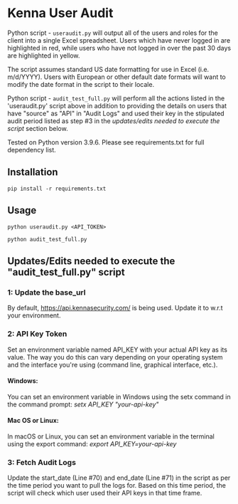 # Kenna User Audit

Python script - `useraudit.py` will output all of the users and roles for the client into a single Excel spreadsheet. Users which have never logged in are highlighted in red, while users who have not logged in over the past 30 days are highlighted in yellow.

The script assumes standard US date formatting for use in Excel (i.e. m/d/YYYY). Users with European or other default date formats will want to modify the date format in the script to their locale.

Python script - `audit_test_full.py` will perform all the actions listed in the 'useraudit.py' script above in addition to providing the details on users that have "source" as "API" in "Audit Logs" and used their key in the stipulated audit period listed as step #3 in the *updates/edits needed to execute the script* section below.

Tested on Python version 3.9.6. Please see requirements.txt for full dependency list.

## Installation

`pip install -r requirements.txt`

## Usage

`python useraudit.py <API_TOKEN>`

`python audit_test_full.py`

## Updates/Edits needed to execute the "audit_test_full.py" script

### 1: Update the base_url 
By default, https://api.kennasecurity.com/ is being used. Update it to w.r.t your environment.

### 2: API Key Token
Set an environment variable named API_KEY with your actual API key as its value. The way you do this can vary depending on your operating system and the interface you're using (command line, graphical interface, etc.).
#### Windows:
You can set an environment variable in Windows using the setx command in the command prompt:
*setx API_KEY "your-api-key"*

#### Mac OS or Linux:
In macOS or Linux, you can set an environment variable in the terminal using the export command:
*export API_KEY=your-api-key*

### 3: Fetch Audit Logs 
Update the start_date (Line #70) and end_date (Line #71) in the script as per the time period you want to pull the logs for. Based on this time period, the script will check which user used their API keys in that time frame.
